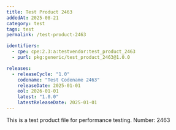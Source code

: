 ```yaml
---
title: Test Product 2463
addedAt: 2025-08-21
category: test
tags: test
permalink: /test-product-2463

identifiers:
  - cpe: cpe:2.3:a:testvendor:test_product_2463
  - purl: pkg:generic/test_product_2463@1.0.0

releases:
  - releaseCycle: "1.0"
    codename: "Test Codename 2463"
    releaseDate: 2025-01-01
    eol: 2026-01-01
    latest: "1.0.0"
    latestReleaseDate: 2025-01-01
---
```


This is a test product file for performance testing. Number: 2463
